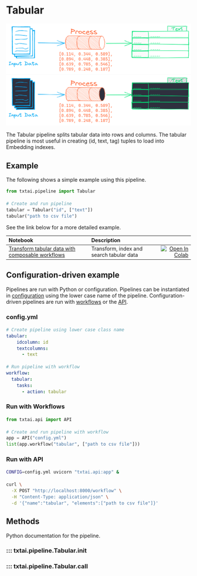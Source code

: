 # Tabular

![pipeline](../../images/pipeline.png#only-light)
![pipeline](../../images/pipeline-dark.png#only-dark)

The Tabular pipeline splits tabular data into rows and columns. The tabular pipeline is most useful in creating (id, text, tag) tuples to load into Embedding indexes. 

## Example

The following shows a simple example using this pipeline.

```python
from txtai.pipeline import Tabular

# Create and run pipeline
tabular = Tabular("id", ["text"])
tabular("path to csv file")
```

See the link below for a more detailed example.

| Notebook  | Description  |       |
|:----------|:-------------|------:|
| [Transform tabular data with composable workflows](https://github.com/neuml/txtai/blob/master/examples/22_Transform_tabular_data_with_composable_workflows.ipynb) | Transform, index and search tabular data | [![Open In Colab](https://colab.research.google.com/assets/colab-badge.svg)](https://colab.research.google.com/github/neuml/txtai/blob/master/examples/22_Transform_tabular_data_with_composable_workflows.ipynb) |

## Configuration-driven example

Pipelines are run with Python or configuration. Pipelines can be instantiated in [configuration](../../../api/configuration/#pipeline) using the lower case name of the pipeline. Configuration-driven pipelines are run with [workflows](../../../workflow/#configuration-driven-example) or the [API](../../../api#local-instance).

### config.yml
```yaml
# Create pipeline using lower case class name
tabular:
    idcolumn: id
    textcolumns:
      - text

# Run pipeline with workflow
workflow:
  tabular:
    tasks:
      - action: tabular
```

### Run with Workflows

```python
from txtai.api import API

# Create and run pipeline with workflow
app = API("config.yml")
list(app.workflow("tabular", ["path to csv file"]))
```

### Run with API

```bash
CONFIG=config.yml uvicorn "txtai.api:app" &

curl \
  -X POST "http://localhost:8000/workflow" \
  -H "Content-Type: application/json" \
  -d '{"name":"tabular", "elements":["path to csv file"]}'
```

## Methods

Python documentation for the pipeline.

### ::: txtai.pipeline.Tabular.__init__
### ::: txtai.pipeline.Tabular.__call__
